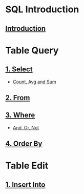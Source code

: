 # SQL Introduction
## [Introduction](https://github.com/yangshiteng/StatQuest-Study-Notes/blob/main/SQL/Introduction.md)

# Table Query

## [1. Select](https://github.com/yangshiteng/StatQuest-Study-Notes/blob/main/SQL/select.md)
  * [Count, Avg and Sum](https://github.com/yangshiteng/StatQuest-Study-Notes/blob/main/SQL/Count%2C%20Avg%20and%20Sum.md)
## [2. From](https://github.com/yangshiteng/StatQuest-Study-Notes/blob/main/Notes/SQL_join.md)
## [3. Where](https://github.com/yangshiteng/StatQuest-Study-Notes/blob/main/SQL/where.md)
  * [And, Or, Not](https://github.com/yangshiteng/StatQuest-Study-Notes/blob/main/SQL/And%2C%20Or%2C%20Not.md)
## [4. Order By](https://github.com/yangshiteng/StatQuest-Study-Notes/blob/main/SQL/Order_by.md)

# Table Edit

## [1. Insert Into]()
